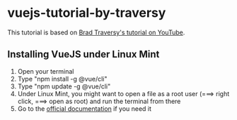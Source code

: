 # vuejs-tutorial-by-traversy

This tutorial is based on [Brad Traversy's tutorial on YouTube](https://www.youtube.com/watch?v=Wy9q22isx3U).

## Installing VueJS under Linux Mint

1. Open your terminal
2. Type "npm install -g @vue/cli"
3. Type "npm update -g @vue/cli"
4. Under Linux Mint, you might want to open a file as a root user (===> right click, ===> open as root) and run the terminal from there
5. Go to the [official documentation](https://cli.vuejs.org/guide/installation.html) if you need it

